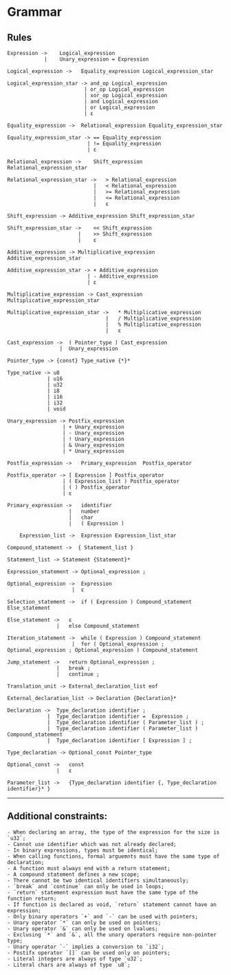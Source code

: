 # Grammar

## Rules

```
Expression ->    Logical_expression
            |    Unary_expression = Expression
```

```
Logical_expression ->   Equality_expression Logical_expression_star
```

```
Logical_expression_star -> and_op Logical_expression   
                         | or_op Logical_expression
                         | xor_op Logical_expression
                         | and Logical_expression
                         | or Logical_expression
                         | ε
```

```
Equality_expression ->  Relational_expression Equality_expression_star
```

```
Equality_expression_star -> == Equality_expression
                          | != Equality_expression
                          | ε
```

```
Relational_expression ->    Shift_expression Relational_expression_star
```

``` 
Relational_expression_star ->   > Relational_expression
                            |   < Relational_expression
                            |   >= Relational_expression
                            |   <= Relational_expression
                            |   ε
```

```
Shift_expression -> Additive_expression Shift_expression_star
```

```
Shift_expression_star ->    << Shift_expression
                       |    >> Shift_expression
                       |    ε
```

```
Additive_expression -> Multiplicative_expression Additive_expression_star
```

```
Additive_expression_star -> + Additive_expression 
                          | - Additive_expression
                          | ε
```

```
Multiplicative_expression -> Cast_expression Multiplicative_expression_star
```

```
Multiplicative_expression_star ->   * Multiplicative_expression
                                |   / Multiplicative_expression
                                |   % Multiplicative_expression
                                |   ε
```

```
Cast_expression ->  ( Pointer_type ) Cast_expression
                 |  Unary_expression   
```

```
Pointer_type -> {const} Type_native {*}*
```

```
Type_native -> u8
             | u16
             | u32
             | i8
             | i16
             | i32
             | void 
```

```
Unary_expression -> Postfix_expression
                  | + Unary_expression
                  | - Unary_expression
                  | ! Unary_expression
                  | & Unary_expression
                  | * Unary_expression
```

```
Postfix_expression ->   Primary_expression  Postfix_operator
```

```
Postfix_operator -> [ Expression ] Postfix_operator
                  | ( Expression_list ) Postfix_operator
                  | ( ) Postfix_operator
                  | ε
```

```
Primary_expression ->   identifier
                    |   number
                    |   char
                    |   ( Expression )
```

```
    Expression_list ->  Expression Expression_list_star
```

```
Compound_statement ->  { Statement_list }
```

```
Statement_list -> Statement {Statement}*
```

```
Expression_statement -> Optional_expression ;
```

```
Optional_expression ->  Expression 
                     |  ε
```

```
Selection_statement ->  if ( Expression ) Compound_statement Else_statement
```

```
Else_statement ->   ε
                |   else Compound_statement
```

```
Iteration_statement ->  while ( Expression ) Compound_statement
                     |  for ( Optional_expression ; Optional_expression ; Optional_expression ) Compound_statement
```

```
Jump_statement ->   return Optional_expression ;
                |   break ;
                |   continue ;
```

```
Translation_unit -> External_declaration_list eof
```

```
External_declaration_list -> Declaration {Declaration}*
```

```
Declaration ->  Type_declaration identifier ;
             |  Type_declaration identifier =  Expression ;
             |  Type_declaration identifier ( Parameter_list ) ;
             |  Type_declaration identifier ( Parameter_list ) Compound_statement
             |  Type_declaration identifier [ Expression ] ;
```

```
Type_declaration -> Optional_const Pointer_type
```

```
Optional_const ->   const 
                |   ε
```

```
Parameter_list ->   {Type_declaration identifier {, Type_declaration identifier}* }
```

---

## Additional constraints: 

    - When declaring an array, the type of the expression for the size is `u32`;
    - Cannot use identifier which was not already declared;
    - In binary expressions, types must be identical;
    - When calling functions, formal arguemnts must have the same type of declaration;
    - A function must always end with a return statement;
    - A compound statement defines a new scope; 
    - There cannot be two identical identifiers simultaneously;
    - `break` and `continue` can only be used in loops;
    - `return` statement expression must have the same type of the function return;
    - If function is declared as void, `return` statement cannot have an expression;
    - Only binary operators `+` and `-` can be used with pointers;
    - Unary operator `*` can only be used on pointers;
    - Unary operator `&` can only be used on lvalues;
    - Exclusing `*` and `&`, all the unary operators require non-pointer type;
    - Unary operator `-` implies a conversion to `i32`;
    - Postifx operator `[]` can be used only on pointers;
    - Literal integers are always of type `u32`;
    - Literal chars are always of type `u8`;
